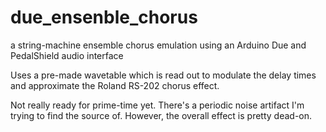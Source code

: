 
# due_ensenble_chorus
a string-machine ensemble chorus emulation using an Arduino Due and PedalShield audio interface

Uses a pre-made wavetable which is read out to modulate the delay times and approximate the Roland RS-202 chorus effect.

Not really ready for prime-time yet. There's a periodic noise artifact I'm trying to find the source of. However, the overall effect is pretty dead-on.
